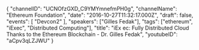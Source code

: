 {
    "channelID": "UCNOfzGXD_C9YMYmnefmPH0g",
    "channelName": "Ethereum Foundation",
    "date": "2016-10-27T11:32:17.000Z",
    "draft": false,
    "events": [
        "Devcon2"
    ],
    "speakers": ["Gilles Fedak"],
    "tags": ["ethereum", "iExec", "Distributed Computing"],
    "title": "iEx ec: Fully Distributed Cloud Thanks to the Ethereum Blockchain - Dr. Gilles Fedak",
    "youtubeID": "aCpv3qLZJWU"
}
